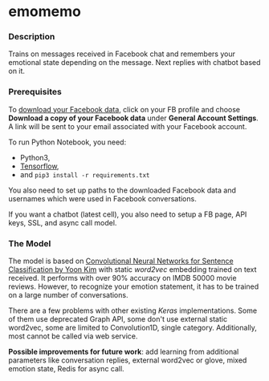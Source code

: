 # emomemo

### Description
Trains on messages received in Facebook chat and remembers your emotional state depending on the message.
Next replies with chatbot based on it.

### Prerequisites
To <a href="https://www.facebook.com/help/131112897028467/">download your Facebook data</a>, click on your FB profile and choose **Download a copy of your Facebook data** under **General Account Settings**. A link will be sent to your email associated with your Facebook account.

To run Python Notebook, you need:
* Python3, 
* <a href="https://www.tensorflow.org/install/">Tensorflow</a>, 
* and ```pip3 install -r requirements.txt```

You also need to set up paths to the downloaded Facebook data and usernames which were used in Facebook conversations. 

If you want a chatbot (latest cell), you also need to setup a FB page, API keys, SSL, and async call model.


### The Model

The model is based on <a href="https://arxiv.org/pdf/1408.5882.pdf">Convolutional Neural Networks for Sentence Classification by Yoon Kim</a> with static *word2vec* embedding trained on text received.
It performs with over 90% accuracy on IMDB 50000 movie reviews. However, to recognize your emotion statement, it has to be trained on a large number of conversations.

There are a few problems with other existing *Keras* implementations. Some of them use deprecated Graph API, some don't use external static word2vec, some are limited to Convolution1D, single category. Additionally, most cannot be called via web service.

**Possible improvements for future work**: add learning from additional parameters like conversation replies, external word2vec or glove, mixed emotion state, Redis for async call.
